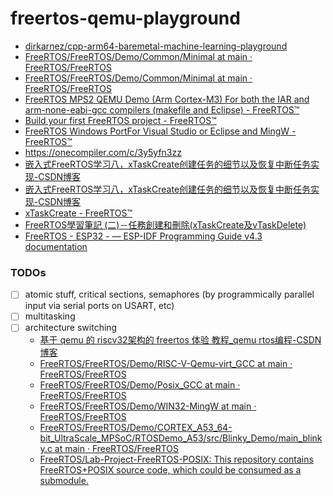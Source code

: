 freertos-qemu-playground
========================
- [dirkarnez/cpp-arm64-baremetal-machine-learning-playground](https://github.com/dirkarnez/cpp-arm64-baremetal-machine-learning-playground)
- [FreeRTOS/FreeRTOS/Demo/Common/Minimal at main · FreeRTOS/FreeRTOS](https://github.com/FreeRTOS/FreeRTOS/tree/main/FreeRTOS/Demo/Common/Minimal)
- [FreeRTOS/FreeRTOS/Demo/Common/Minimal at main · FreeRTOS/FreeRTOS](https://github.com/FreeRTOS/FreeRTOS/tree/main/FreeRTOS/Demo/Common/Minimal)
- [FreeRTOS MPS2 QEMU Demo (Arm Cortex-M3) For both the IAR and arm-none-eabi-gcc compilers (makefile and Eclipse) - FreeRTOS™](https://www.freertos.org/Documentation/02-Kernel/03-Supported-devices/04-Demos/03-Emulation-and-simulation/QEMU/freertos-on-qemu-mps2-an385-model)
- [Build your first FreeRTOS project - FreeRTOS™](https://www.freertos.org/Documentation/01-FreeRTOS-quick-start/01-Beginners-guide/03-Build-your-first-project#getting-started-with-simple-freertos-demo-projects)
- [FreeRTOS Windows PortFor Visual Studio or Eclipse and MingW - FreeRTOS™](https://www.freertos.org/Documentation/02-Kernel/03-Supported-devices/04-Demos/03-Emulation-and-simulation/Windows/FreeRTOS-Windows-Simulator-Emulator-for-Visual-Studio-and-Eclipse-MingW)
- https://onecompiler.com/c/3y5yfn3zz
- [嵌入式FreeRTOS学习八，xTaskCreate创建任务的细节以及恢复中断任务实现-CSDN博客](https://blog.csdn.net/weixin_44651073/article/details/126923015)
- [嵌入式FreeRTOS学习八，xTaskCreate创建任务的细节以及恢复中断任务实现-CSDN博客](https://blog.csdn.net/weixin_44651073/article/details/126923015)
- [xTaskCreate - FreeRTOS™](https://www.freertos.org/Documentation/02-Kernel/04-API-references/01-Task-creation/01-xTaskCreate)
- [FreeRTOS學習筆記 (二)－任務創建和刪除(xTaskCreate及vTaskDelete)](https://linwhatever.blogspot.com/2018/11/freeftos.html)
- [FreeRTOS - ESP32 - — ESP-IDF Programming Guide v4.3 documentation](https://docs.espressif.com/projects/esp-idf/en/v4.3/esp32/api-reference/system/freertos.html)

### TODOs
- [ ] atomic stuff, critical sections, semaphores (by programmically parallel input via serial ports on USART, etc)
- [ ] multitasking
- [ ] architecture switching
  - [基于 qemu 的 riscv32架构的 freertos 体验 教程_qemu rtos编程-CSDN博客](https://blog.csdn.net/u011011827/article/details/120039082)
  - [FreeRTOS/FreeRTOS/Demo/RISC-V-Qemu-virt_GCC at main · FreeRTOS/FreeRTOS](https://github.com/FreeRTOS/FreeRTOS/tree/main/FreeRTOS/Demo/RISC-V-Qemu-virt_GCC)
  - [FreeRTOS/FreeRTOS/Demo/Posix_GCC at main · FreeRTOS/FreeRTOS](https://github.com/FreeRTOS/FreeRTOS/tree/main/FreeRTOS/Demo/Posix_GCC)
  - [FreeRTOS/FreeRTOS/Demo/WIN32-MingW at main · FreeRTOS/FreeRTOS](https://github.com/FreeRTOS/FreeRTOS/tree/main/FreeRTOS/Demo/WIN32-MingW)
  - [FreeRTOS/FreeRTOS/Demo/CORTEX_A53_64-bit_UltraScale_MPSoC/RTOSDemo_A53/src/Blinky_Demo/main_blinky.c at main · FreeRTOS/FreeRTOS](https://github.com/FreeRTOS/FreeRTOS/blob/main/FreeRTOS/Demo/CORTEX_A53_64-bit_UltraScale_MPSoC/RTOSDemo_A53/src/Blinky_Demo/main_blinky.c)
  - [FreeRTOS/Lab-Project-FreeRTOS-POSIX: This repository contains FreeRTOS+POSIX source code, which could be consumed as a submodule.](https://github.com/FreeRTOS/Lab-Project-FreeRTOS-POSIX/tree/main)
